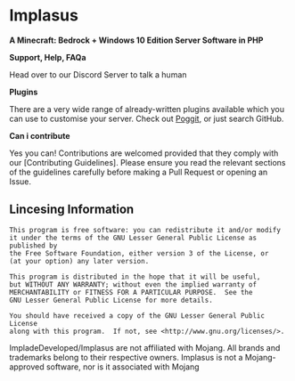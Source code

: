 # Implasus

__A Minecraft: Bedrock + Windows 10 Edition Server Software in PHP__


**Support, Help, FAQa**

Head over to our Discord Server to talk a human

**Plugins**

There are a very wide range of already-written plugins available which you can use to customise your server. Check out [Poggit](https://poggit.pmmp.io), or just search GitHub.

**Can i contribute**

Yes you can! Contributions are welcomed provided that they comply with our [Contributing Guidelines]. Please ensure you read the relevant sections of the guidelines carefully before making a Pull Request or opening an Issue.

## Lincesing Information
```
This program is free software: you can redistribute it and/or modify
it under the terms of the GNU Lesser General Public License as published by
the Free Software Foundation, either version 3 of the License, or
(at your option) any later version.

This program is distributed in the hope that it will be useful,
but WITHOUT ANY WARRANTY; without even the implied warranty of
MERCHANTABILITY or FITNESS FOR A PARTICULAR PURPOSE.  See the
GNU Lesser General Public License for more details.

You should have received a copy of the GNU Lesser General Public License
along with this program.  If not, see <http://www.gnu.org/licenses/>.
```

ImpladeDeveloped/Implasus are not affiliated with Mojang. All brands and trademarks belong to their respective owners. Implasus is not a Mojang-approved software, nor is it associated with Mojang
